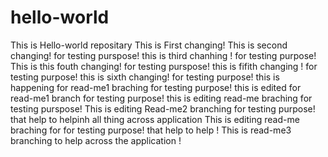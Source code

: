 # hello-world
This is Hello-world repositary 
This is First changing!
This is second changing! for testing purspose!
this is  third  chanhing ! for testing purpose!
This is  this fouth changing! for testing purspose!
this is  fifith changing ! for testing purpose!
this is sixth changing! for testing purpose!
this is happening for read-me1 braching for testing purpose!
this is edited for read-me1 branch for testing purpose!
this is editing read-me braching for testing purspose!
This is editing Read-me2 branching for testing purpose! that help to helpinh all thing across application
 This is editing read-me braching for for testing purpose! that help to help ! This is read-me3 branching to help across the application !
